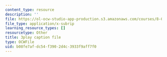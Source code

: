 ```yaml
---
content_type: resource
description: ''
file: https://ol-ocw-studio-app-production.s3.amazonaws.com/courses/8-01sc-classical-mechanics-fall-2016/b08fe7afdc54f3902d4c3933f9aff7f0_oQqskrRWGco.srt
file_type: application/x-subrip
learning_resource_types: []
resourcetype: Other
title: 3play caption file
type: OCWFile
uid: b08fe7af-dc54-f390-2d4c-3933f9aff7f0
---
```

